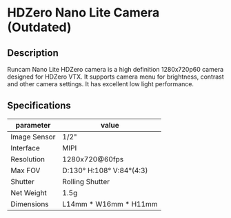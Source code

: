 # HDZero Nano Lite Camera (Outdated)

## Description

Runcam Nano Lite HDZero camera is a high definition 1280x720p60 camera designed for HDZero VTX. It supports camera menu for brightness, contrast and other camera settings. It has excellent low light performance.

## Specifications

| parameter    | value                    |
| ------------ | ------------------------ |
| Image Sensor | 1/2"                     |
| Interface    | MIPI                     |
| Resolution   | 1280x720@60fps           |
| Max FOV      | D:130° H:108° V:84°(4:3) |
| Shutter      | Rolling Shutter          |
| Net Weight   | 1.5g                     |
| Dimensions   | L14mm * W16mm * H11mm    |
